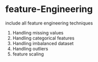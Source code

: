 # feature-Engineering

include all feature engineering techniques 
1. Handling missing values
2. Handling categorical features
3. Handling imbalanced dataset
4. Handling outliers 
5. feature scaling

